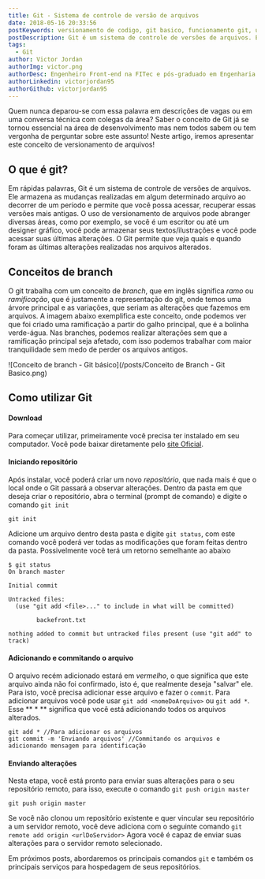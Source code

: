 ```yaml
---
title: Git - Sistema de controle de versão de arquivos
date: 2018-05-16 20:33:56
postKeywords: versionamento de codigo, git basico, funcionamento git, usar git, versionamento
postDescription: Git é um sistema de controle de versões de arquivos. Ele armazena as mudanças realizadas em algum determinado arquivo ao decorrer de um período e permite que você possa acessar, recuperar essas versões mais antigas.
tags:
  - Git
author: Victor Jordan
authorImg: victor.png
authorDesc: Engenheiro Front-end na FITec e pós-graduado em Engenharia de Software pela PUC-MG e formado em Banco de Dados pela Fatec, apaixonado por usabilidade, performance e UX!
authorLinkedin: victorjordan95
authorGithub: victorjordan95
---
```


Quem nunca deparou-se com essa palavra em descrições de vagas ou em uma conversa técnica com colegas da área?
Saber o conceito de Git já se tornou essencial na área de desenvolvimento mas nem todos sabem ou tem vergonha de perguntar sobre este assunto! Neste artigo, iremos apresentar este conceito de versionamento de arquivos!

<!-- more -->

## O que é git?

Em rápidas palavras, Git é um sistema de controle de versões de arquivos. Ele armazena as mudanças realizadas em algum determinado arquivo ao decorrer de um período e permite que você possa acessar, recuperar essas versões mais antigas. O uso de versionamento de arquivos pode abranger diversas áreas, como por exemplo, se você é um escritor ou até um designer gráfico, você pode armazenar seus textos/ilustrações e você pode acessar suas últimas alterações.
O Git permite que veja quais e quando foram as últimas alterações realizadas nos arquivos alterados.

## Conceitos de branch

O git trabalha com um conceito de _branch_, que em inglês significa _ramo_ ou _ramificação_, que é justamente a representação do git, onde temos uma árvore principal e as variações, que seriam as alterações que fazemos em arquivos.
A imagem abaixo exemplifica este conceito, onde podemos ver que foi criado uma ramificação a partir do galho principal, que é a bolinha verde-água.
Nas branches, podemos realizar alterações sem que a ramificação principal seja afetado, com isso podemos trabalhar com maior tranquilidade sem medo de perder os arquivos antigos.

![Conceito de branch - Git básico](/posts/Conceito de Branch - Git Basico.png)

## Como utilizar Git

#### Download

Para começar utilizar, primeiramente você precisa ter instalado em seu computador. Você pode baixar diretamente pelo [site Oficial](https://git-scm.com/downloads).

#### Iniciando repositório

Após instalar, você poderá criar um novo _repositório_, que nada mais é que o local onde o Git passará a observar alterações.
Dentro da pasta em que deseja criar o repositório, abra o terminal (prompt de comando) e digite o comando `git init`

```
git init
```

Adicione um arquivo dentro desta pasta e digite `git status`, com este comando você poderá ver todas as modificações que foram feitas dentro da pasta. Possivelmente você terá um retorno semelhante ao abaixo

```
$ git status
On branch master

Initial commit

Untracked files:
  (use "git add <file>..." to include in what will be committed)

        backefront.txt

nothing added to commit but untracked files present (use "git add" to track)
```

#### Adicionando e commitando o arquivo

O arquivo recém adicionado estará em _vermelho_, o que significa que este arquivo ainda não foi confirmado, isto é, que realmente deseja "salvar" ele. Para isto, você precisa adicionar esse arquivo e fazer o `commit`.
Para adicionar arquivos você pode usar `git add <nomeDoArquivo>` ou `git add *`. Esse ** \* ** significa que você está adicionando todos os arquivos alterados.

```
git add * //Para adicionar os arquivos
git commit -m 'Enviando arquivos' //Commitando os arquivos e adicionando mensagem para identificação
```

#### Enviando alterações

Nesta etapa, você está pronto para enviar suas alterações para o seu repositório remoto, para isso, execute o comando `git push origin master`

```
git push origin master
```

Se você não clonou um repositório existente e quer vincular seu repositório a um servidor remoto, você deve adiciona com o seguinte comando `git remote add origin <urlDoServidor>`
Agora você é capaz de enviar suas alterações para o servidor remoto selecionado.

Em próximos posts, abordaremos os principais comandos `git` e também os principais serviços para hospedagem de seus repositórios.
